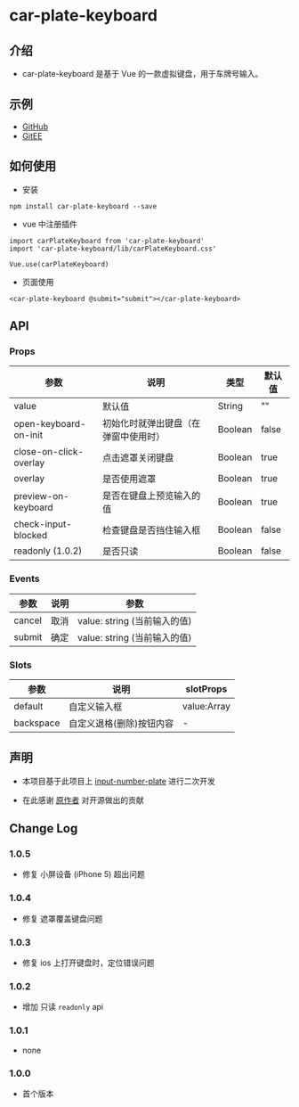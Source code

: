 # car-plate-keyboard

## 介绍

- car-plate-keyboard 是基于 Vue 的一款虚拟键盘，用于车牌号输入。

## 示例

- [GitHub](https://baboon-king.github.io/car-plate-keyboard)
- [GitEE](https://baboonking.gitee.io/car-plate-keyboard/)

## 如何使用

- 安装

```
npm install car-plate-keyboard --save
```

- vue 中注册插件

```
import carPlateKeyboard from 'car-plate-keyboard'
import 'car-plate-keyboard/lib/carPlateKeyboard.css'

Vue.use(carPlateKeyboard)
```

- 页面使用

```
<car-plate-keyboard @submit="submit"></car-plate-keyboard>
```

## API

### Props

| 参数                   | 说明                                 | 类型    | 默认值 |
| ---------------------- | ------------------------------------ | ------- | ------ |
| value                  | 默认值                               | String  | ""     |
| open-keyboard-on-init  | 初始化时就弹出键盘（在弹窗中使用时） | Boolean | false  |
| close-on-click-overlay | 点击遮罩关闭键盘                     | Boolean | true   |
| overlay                | 是否使用遮罩                         | Boolean | true   |
| preview-on-keyboard    | 是否在键盘上预览输入的值             | Boolean | true   |
| check-input-blocked    | 检查键盘是否挡住输入框               | Boolean | false  |
| readonly (1.0.2)       | 是否只读                             | Boolean | false  |

### Events

| 参数   | 说明 | 参数                         |
| ------ | ---- | ---------------------------- |
| cancel | 取消 | value: string (当前输入的值) |
| submit | 确定 | value: string (当前输入的值) |

### Slots

| 参数      | 说明                     | slotProps   |
| --------- | ------------------------ | ----------- |
| default   | 自定义输入框             | value:Array |
| backspace | 自定义退格(删除)按钮内容 | -           |

## 声明

- 本项目基于此项目上 [input-number-plate](https://github.com/woke-T/input-number-plate) 进行二次开发

- 在此感谢 [原作者](https://github.com/woke-T) 对开源做出的贡献

## Change Log

### 1.0.5

- 修复 小屏设备 (iPhone 5) 超出问题

### 1.0.4

- 修复 遮罩覆盖键盘问题

### 1.0.3

- 修复 ios 上打开键盘时，定位错误问题

### 1.0.2

- 增加 只读 `readonly` api

### 1.0.1

- none

### 1.0.0

- 首个版本
